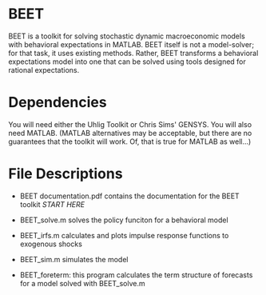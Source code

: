 # BEET

<!-- Here: describe in General -->

 BEET is a toolkit for solving stochastic dynamic macroeconomic models with behavioral expectations in MATLAB.  BEET itself is not a model-solver; for that task, it uses existing methods.  Rather, BEET transforms a behavioral expectations model into one that can be solved using tools designed for rational expectations.

 # Dependencies
 
 You will need either the Uhlig Toolkit or Chris Sims' GENSYS.  You will also need MATLAB.  (MATLAB alternatives may be acceptable, but there are no guarantees that the toolkit will work.  Of, that is true for MATLAB as well...)

 # File Descriptions

- BEET documentation.pdf contains the documentation for the BEET toolkit *START HERE*

- BEET_solve.m solves the policy funciton for a behavioral model

- BEET_irfs.m calculates and plots impulse response functions to exogenous shocks

- BEET_sim.m simulates the model

- BEET_foreterm: this program calculates the term structure of forecasts for a model solved with BEET_solve.m



 
